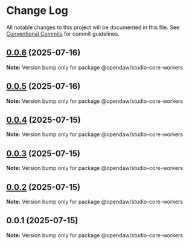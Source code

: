 # Change Log

All notable changes to this project will be documented in this file.
See [Conventional Commits](https://conventionalcommits.org) for commit guidelines.

## [0.0.6](https://github.com/andremichelle/openDAW/compare/@opendaw/studio-core-workers@0.0.5...@opendaw/studio-core-workers@0.0.6) (2025-07-16)

**Note:** Version bump only for package @opendaw/studio-core-workers

## [0.0.5](https://github.com/andremichelle/openDAW/compare/@opendaw/studio-core-workers@0.0.4...@opendaw/studio-core-workers@0.0.5) (2025-07-16)

**Note:** Version bump only for package @opendaw/studio-core-workers

## [0.0.4](https://github.com/andremichelle/openDAW/compare/@opendaw/studio-core-workers@0.0.3...@opendaw/studio-core-workers@0.0.4) (2025-07-15)

**Note:** Version bump only for package @opendaw/studio-core-workers

## [0.0.3](https://github.com/andremichelle/openDAW/compare/@opendaw/studio-core-workers@0.0.2...@opendaw/studio-core-workers@0.0.3) (2025-07-15)

**Note:** Version bump only for package @opendaw/studio-core-workers

## [0.0.2](https://github.com/andremichelle/openDAW/compare/@opendaw/studio-core-workers@0.0.1...@opendaw/studio-core-workers@0.0.2) (2025-07-15)

**Note:** Version bump only for package @opendaw/studio-core-workers

## 0.0.1 (2025-07-15)

**Note:** Version bump only for package @opendaw/studio-core-workers
